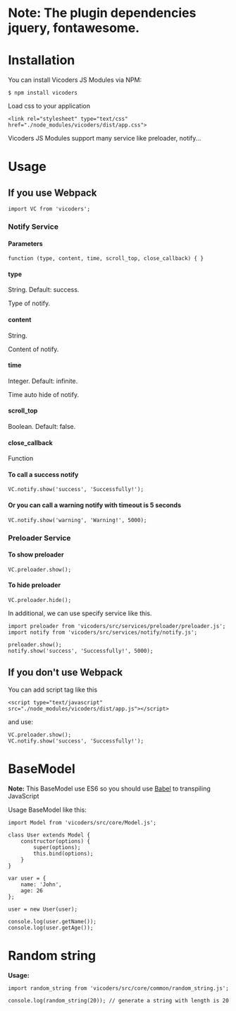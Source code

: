 # Note: The plugin dependencies jquery, fontawesome.

# Installation
You can install Vicoders JS Modules via NPM:
```
$ npm install vicoders
```

Load css to your application
```
<link rel="stylesheet" type="text/css" href="./node_modules/vicoders/dist/app.css">
```

Vicoders JS Modules support many service like preloader, notify...
# Usage

## If you use Webpack
```
import VC from 'vicoders';
```

### Notify Service
#### Parameters
```
function (type, content, time, scroll_top, close_callback) { }
```

#### type
String. Default: success.

Type of notify.

#### content 
String.

Content of notify.

#### time
Integer. Default: infinite.

Time auto hide of notify.

#### scroll_top
Boolean. Default: false.

#### close_callback
Function

#### To call a success notify
```
VC.notify.show('success', 'Successfully!');
``` 

#### Or you can call a warning notify with timeout is 5 seconds
```
VC.notify.show('warning', 'Warning!', 5000);
```

### Preloader Service
#### To show preloader
```
VC.preloader.show();
``` 

#### To hide preloader
```
VC.preloader.hide();
```

In additional, we can use specify service like this.
```
import preloader from 'vicoders/src/services/preloader/preloader.js';
import notify from 'vicoders/src/services/notify/notify.js';

preloader.show();
notify.show('success', 'Successfully!', 5000);

```

## If you don't use Webpack

You can add script tag like this
```
<script type="text/javascript" src="./node_modules/vicoders/dist/app.js"></script>
```

and use:
```
VC.preloader.show();
VC.notify.show('success', 'Successfully!');
```

# BaseModel

**Note:** This BaseModel use ES6 so you should use [Babel](https://github.com/babel/babel-loader) to transpiling JavaScript

Usage BaseModel like this:

```
import Model from 'vicoders/src/core/Model.js';

class User extends Model {
	constructor(options) {
		super(options);
        this.bind(options);
	}
}

var user = {
	name: 'John',
	age: 26
};

user = new User(user);

console.log(user.getName());
console.log(user.getAge());
```

# Random string

**Usage:**

```
import random_string from 'vicoders/src/core/common/random_string.js';

console.log(random_string(20)); // generate a string with length is 20
```